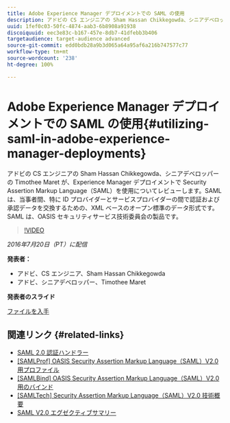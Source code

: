```yaml
---
title: Adobe Experience Manager デプロイメントでの SAML の使用
description: アドビの CS エンジニアの Sham Hassan Chikkegowda、シニアデベロッパーの Timothee Maret が、Experience Manager デプロイメントで Security Assertion Markup Language（SAML）を使用についてレビューします。SAML は、当事者間、特に ID プロバイダーとサービスプロバイダーの間で認証および承認データを交換するための、XML ベースのオープン標準のデータ形式です。SAML は、OASIS セキュリティサービス技術委員会の製品です。
uuid: 1fef0c03-50fc-4874-aab3-6b8908a91938
discoiquuid: eec3e83c-b167-457e-8db7-41dfebb3b406
targetaudience: target-audience advanced
source-git-commit: edd0bdb28a9b3d065a64a95af6a216b747577c77
workflow-type: tm+mt
source-wordcount: '238'
ht-degree: 100%

---
```


# Adobe Experience Manager デプロイメントでの SAML の使用{#utilizing-saml-in-adobe-experience-manager-deployments}

アドビの CS エンジニアの Sham Hassan Chikkegowda、シニアデベロッパーの Timothee Maret が、Experience Manager デプロイメントで Security Assertion Markup Language（SAML）を使用についてレビューします。SAML は、当事者間、特に ID プロバイダーとサービスプロバイダーの間で認証および承認データを交換するための、XML ベースのオープン標準のデータ形式です。SAML は、OASIS セキュリティサービス技術委員会の製品です。

>[!VIDEO](https://video.tv.adobe.com/v/19299/?quality=9)

*2016年7月20日（PT）に配信*

**発表者：**

* アドビ、CS エンジニア、Sham Hassan Chikkegowda
* アドビ、シニアデベロッパー、Timothee Maret

**発表者のスライド**

[ファイルを入手](assets/aem-gems-072016-saml.pdf)

## 関連リンク {#related-links}

* [SAML 2.0 認証ハンドラー](https://docs.adobe.com/docs/en/aem/6-2/administer/security/saml-2-0-authenticationhandler.html)
* [[SAMLProf] OASIS Security Assertion Markup Language（SAML）V2.0 用プロファイル](https://docs.oasis-open.org/security/saml/v2.0/saml-profiles-2.0-os.pdf)
* [[SAMLBind] OASIS Security Assertion Markup Language（SAML）V2.0 用のバインド](https://docs.oasis-open.org/security/saml/v2.0/saml-bindings-2.0-os.pdf)
* [[SAMLTech] Security Assertion Markup Language（SAML）V2.0 技術概要](https://www.oasis-open.org/committees/download.php/27819/sstc-saml-tech-overview-2.0-cd-02.pdf)
* [SAML V2.0 エグゼクティブサマリー](https://www.oasis-open.org/committees/download.php/13525/sstc-saml-exec-overview-2.0-cd-01-2col.pdf)